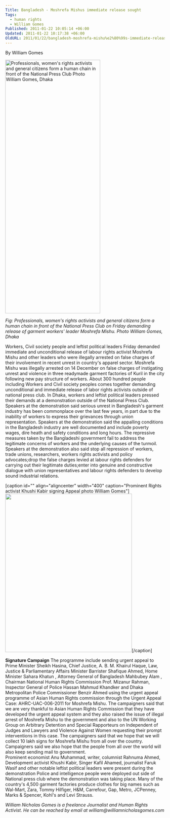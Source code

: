 ```yaml
---
Title: Bangladesh - Moshrefa Mishus immediate release sought
Tags:
  - human rights
  - William Gomes
Published: 2011-01-22 10:05:14 +06:00
Updated: 2011-01-22 10:17:38 +06:00
OldURL: 2011/01/22/bangladesh-moshrefa-mishu%e2%80%99s-immediate-release-sought/
---
```


By William Gomes


<img alt="Professionals, women's rights activists and general citizens form a human chain in front of the National Press Club Photo William Gomes, Dhaka" src="https://farm6.static.flickr.com/5201/5377139162_877515cd6f_b.jpg" width="300" height="800" />

_Fig: Professionals, women's rights activists and general citizens form a human chain in front of the National Press Club on Friday demanding release of garment workers' leader Moshrefa Mishu. Photo William Gomes, Dhaka_

Workers, Civil society people and leftist political leaders Friday demanded immediate and unconditional release of labour rights activist Moshrefa Mishu and other leaders who were illegally arrested on false charges of their involvement in recent unrest in country's apparel sector.
Moshrefa Mishu was illegally arrested on 14 December on false charges of instigating unrest and violence in three readymade garment factories of Kuril in the city following new pay structure of workers.
About 300 hundred people including Workers and Civil society peoples comes together demanding unconditional and immediate release of labor rights activists outside of national press club. 
In Dhaka, workers and leftist political leaders pressed their demands at a demonstration outside of the National Press Club. 
Speakers at the demonstration said serious unrest in Bangladesh's garment industry has been commonplace over the last few years, in part due to the inability of workers to express their grievances through union representation. 
Speakers at the demonstration said the appalling conditions in the Bangladesh industry are well documented and include poverty wages, dire heath and safety conditions and long hours. The repressive measures taken by the Bangladeshi government fail to address the legitimate concerns of workers and the underlying causes of the turmoil.
Speakers at the demonstration  also said stop all repression of workers, trade unions, researchers, workers rights activists and policy advocates;drop the false charges levied at labour rights defenders for carrying out their legitimate duties;enter into genuine and constructive dialogue with union representatives and labour rights defenders to develop sound industrial relations.

[caption id="" align="aligncenter" width="400" caption="Prominent Rights activist Khushi Kabir signing Appeal photo William Gomes"]<img alt="" src="https://farm6.static.flickr.com/5288/5377147894_2af5b8f95c_b.jpg" width="400" height="500" />[/caption]


**Signature Campaign**
The programme include sending  urgent appeal  to Prime Minister Sheikh Hasina, Chief Justice, A. B. M. Khairul Haque, Law, Justice & Parliamentary Affairs Minister Barrister Shafique Ahmed, Home Minister  Sahara Khatun , Attorney General of Bangladesh Mahbubey Alam , Chairman National Human Rights Commission Prof. Mizanur Rahman, Inspector General of Police Hassan Mahmud Khandker and Dhaka Metropolitan Police Commissioner Benzir Ahmed using  the  urgent appeal programme of Asian Human Rights commission through the Urgent Appeal Case: AHRC-UAC-006-2011 for Moshrefa Mishu.   The campaigners said that we are very thankful to Asian Human Rights Commission that they have developed the urgent appeal system and they also raised the issue of illegal arrest of Moshrefa Mishu to the government and also to the UN Working Group on Arbitrary Detention and Special Rapporteurs on Independent of Judges and Lawyers and Violence Against Women requesting their prompt interventions in this case. 
The campaigners said that we hope that we will collect 10 lakh signs for Moshrefa Mishu from all over the country. Campaigners said we also hope that the people from all over the world will also keep sending mail to government.  
Prominent economist Anu Muhammad, writer, columnist Rahnuma Ahmed, Development activist Khushi Kabir, Singer Kafil Ahamed, journalist Faruk Wasif and other notable leftist political leaders were present during the demonstration 
Police and intelligence people were deployed out side of National press club where the demonstration was taking place.
Many of the country's 4,500 garment factories produce clothes for big names such as Wal-Mart, Zara, Tommy Hilfiger, H&M, Carrefour, Gap, Metro, JCPenney, Marks & Spencer, Kohl's and Levi Strauss.


_William Nicholas Gomes is a freelance Journalist and Human Rights Activist. He can be reached by email at william@williamnicholasgomes.com_